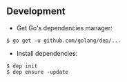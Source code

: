 ## Development

+ Get Go's dependencies manager:

```
$ go get -u github.com/golang/dep/...
```

+ Install dependencies:

```
$ dep init
$ dep ensure -update
```
